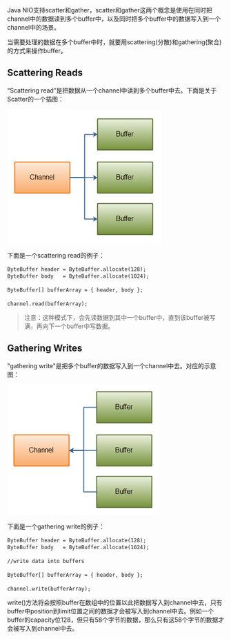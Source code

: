 Java NIO支持scatter和gather，scatter和gather这两个概念是使用在同时把channel中的数据读到多个buffer中，以及同时把多个buffer中的数据写入到一个channel中的场景。

当需要处理的数据在多个buffer中时，就要用scattering\(分散\)和gathering\(聚合\)的方式来操作buffer。

## Scattering Reads

“Scattering read”是把数据从一个channel中读到多个buffer中去。下面是关于Scatter的一个插图：

![](/assets/impo1rt.png)

下面是一个scattering read的例子：

```
ByteBuffer header = ByteBuffer.allocate(128);
ByteBuffer body   = ByteBuffer.allocate(1024);

ByteBuffer[] bufferArray = { header, body };

channel.read(bufferArray);
```

> 注意：这种模式下，会先读数据到其中一个buffer中，直到该buffer被写满，再向下一个buffer中写数据。

## Gathering Writes

"gathering write"是把多个buffer的数据写入到一个channel中去。对应的示意图：

![](/assets/im11111port.png)

下面是一个gathering write的例子：

```
ByteBuffer header = ByteBuffer.allocate(128);
ByteBuffer body   = ByteBuffer.allocate(1024);

//write data into buffers

ByteBuffer[] bufferArray = { header, body };

channel.write(bufferArray);
```

write\(\)方法将会按照buffer在数组中的位置以此把数据写入到channel中去，只有buffer中position到limit位置之间的数据才会被写入到channel中去。例如一个buffer的capacity位128，但只有58个字节的数据，那么只有这58个字节的数据才会被写入到channel中去。

